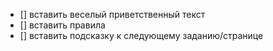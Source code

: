 - [] вставить веселый приветственный текст
- [] вставить правила
- [] вставить подсказку к следующему заданию/странице
